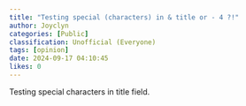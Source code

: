 ```yaml
---
title: "Testing special (characters) in & title or - 4 ?!"
author: Joyclyn
categories: [Public]
classification: Unofficial (Everyone)
tags: [opinion]
date: 2024-09-17 04:10:45 
likes: 0
---
```


Testing special characters in title field.